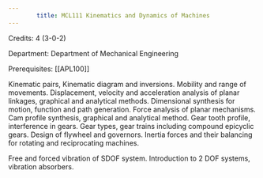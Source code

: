 ```yaml
---
        title: MCL111 Kinematics and Dynamics of Machines
---
```

Credits: 4 (3-0-2)

Department: Department of Mechanical Engineering

Prerequisites: [[APL100]]

Kinematic pairs, Kinematic diagram and inversions. Mobility and range of movements. Displacement, velocity and acceleration analysis of planar linkages, graphical and analytical methods. Dimensional synthesis for motion, function and path generation. Force analysis of planar mechanisms. Cam profile synthesis, graphical and analytical method. Gear tooth profile, interference in gears. Gear types, gear trains including compound epicyclic gears. Design of flywheel and governors. Inertia forces and their balancing for rotating and reciprocating machines.

Free and forced vibration of SDOF system. Introduction to 2 DOF systems, vibration absorbers.